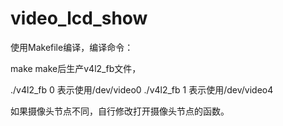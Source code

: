 # video_lcd_show

使用Makefile编译，编译命令：

make
make后生产v4l2_fb文件，

./v4l2_fb 0 表示使用/dev/video0
./v4l2_fb 1 表示使用/dev/video4

如果摄像头节点不同，自行修改打开摄像头节点的函数。
